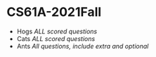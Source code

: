 # CS61A-2021Fall
+ Hogs
*ALL scored questions*
+ Cats
*ALL scored questions*
+ Ants
*All questions, include extra and optional*
